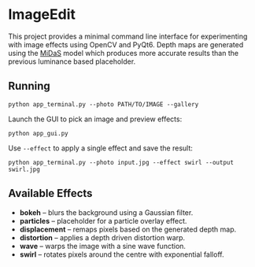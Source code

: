 # ImageEdit

This project provides a minimal command line interface for experimenting with
image effects using OpenCV and PyQt6. Depth maps are generated using the
[MiDaS](https://github.com/isl-org/MiDaS) model which produces more accurate
results than the previous luminance based placeholder.

## Running

```
python app_terminal.py --photo PATH/TO/IMAGE --gallery
```

Launch the GUI to pick an image and preview effects:

```
python app_gui.py
```

Use `--effect` to apply a single effect and save the result:

```
python app_terminal.py --photo input.jpg --effect swirl --output swirl.jpg
```

## Available Effects

- **bokeh** – blurs the background using a Gaussian filter.
- **particles** – placeholder for a particle overlay effect.
- **displacement** – remaps pixels based on the generated depth map.
- **distortion** – applies a depth driven distortion warp.
- **wave** – warps the image with a sine wave function.
- **swirl** – rotates pixels around the centre with exponential falloff.
